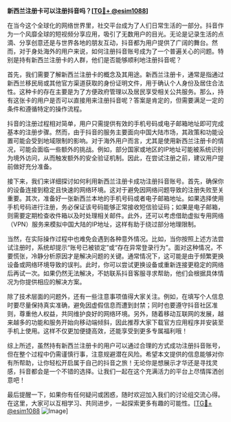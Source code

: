 **新西兰注册卡可以注册抖音吗？[[TG💪+ @esim1088](https://t.me/s/esim1088)]**

在当今这个全球化的网络世界里，社交平台成为了人们日常生活的一部分。抖音作为一个风靡全球的短视频分享应用，吸引了无数用户的目光。无论是记录生活的点滴、分享创意还是与世界各地的朋友互动，抖音都为用户提供了广阔的舞台。然而，对于身处海外的用户来说，如何注册抖音账号成为了一个普遍关心的问题。特别是持有新西兰注册卡的人群，他们是否能够顺利地注册抖音呢？

首先，我们需要了解新西兰注册卡的概念及其用途。新西兰注册卡，通常是指通过新西兰移民局或其他官方渠道获取的身份证明文件，用于确认个人身份及居住合法性。这种卡的存在主要是为了方便政府管理以及居民享受相关公共服务。那么，持有这张卡的用户是否可以直接用来注册抖音呢？答案是肯定的，但需要满足一定的条件和遵循特定的操作流程。

抖音的注册过程相对简单，用户只需提供有效的手机号码或电子邮箱地址即可完成基本的注册步骤。然而，由于抖音的服务主要面向中国大陆市场，其政策和功能设置可能会受到地域限制的影响。对于海外用户而言，尤其是使用新西兰注册卡的情况，可能会面临一些额外的挑战。例如，部分国家或地区的IP地址可能被系统识别为境外访问，从而触发额外的安全验证机制。因此，在尝试注册之前，建议用户提前做好充分准备。

接下来，我们来详细探讨如何利用新西兰注册卡成功注册抖音账号。首先，确保你的设备连接到稳定且快速的网络环境。这对于避免因网络问题导致的注册失败至关重要。其次，准备好一张新西兰本地的手机号码或者电子邮箱地址。如果选择使用手机号码进行注册，务必保证该号码能够正常接收短信验证码；如果是电子邮箱，则需要定期检查收件箱以及时处理相关邮件。此外，还可以考虑借助虚拟专用网络（VPN）服务来模拟中国大陆的IP地址，这样有助于绕过部分地理限制。

当然，在实际操作过程中也难免会遇到各种意外情况。比如，当你按照上述方法尝试注册时，系统却提示“账号已被锁定”或“存在异常登录行为”。面对这种情况，不要慌张，冷静分析原因才是解决问题的关键。通常情况下，这可能是由于频繁更换设备或网络环境导致的误判。此时，你可以尝试更换设备或重新连接更稳定的网络后再试一次。如果仍然无法解决，不妨联系抖音客服寻求帮助，他们会根据具体情况为你提供相应的解决方案。

除了技术层面的问题外，还有一些注意事项值得大家关注。例如，在填写个人信息时要尽量保持真实准确，避免因虚假信息而遭到封禁；同时也要遵守抖音社区准则，尊重他人权益，共同维护良好的网络环境。另外，随着移动互联网的发展，越来越多的功能和服务开始向移动端倾斜，因此推荐大家下载官方应用程序并安装至手机上使用。这样不仅更加便捷高效，还能享受到更多专属福利哦！

综上所述，虽然持有新西兰注册卡的用户可以通过合理的方式成功注册抖音账号，但在整个过程中仍需谨慎行事，注意规避潜在风险。希望本文提供的信息能够对你有所帮助，让你轻松开启属于自己的抖音之旅！无论你是想展示才华还是寻找灵感，抖音都会是一个不错的选择。让我们一起在这个充满活力的平台上尽情挥洒创意吧！

最后提醒一下，如果你有任何疑问或困惑，随时欢迎加入我们的讨论组交流心得。在这里，大家可以互相学习、共同进步，一起探索更多有趣的可能性。[[TG💪+ @esim1088](https://t.me/s/esim1088) ![Image](https://i.postimg.cc/4NQfJmqS/Snipaste-2025-05-13-00-14-12.png)]